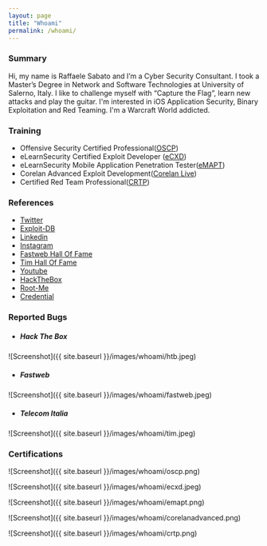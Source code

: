 ```yaml
---
layout: page
title: "Whoami"
permalink: /whoami/
---
```


### Summary

Hi, my name is Raffaele Sabato and I’m a Cyber Security Consultant.
I took a Master’s Degree in Network and Software Technologies at University of Salerno, Italy.
I like to challenge myself with “Capture the Flag”, learn new attacks and play the guitar. I'm interested in iOS Application Security, Binary Exploitation and Red Teaming. I'm a Warcraft World addicted.

### Training

* Offensive Security Certified Professional([OSCP](https://www.offensive-security.com/pwk-oscp))
* eLearnSecurity Certified Exploit Developer ([eCXD](https://www.elearnsecurity.com/certification/ecxd/))
* eLearnSecurity Mobile Application Penetration Tester([eMAPT](https://www.elearnsecurity.com/certification/emapt/))
* Corelan Advanced Exploit Development([Corelan Live](https://www.corelan-training.com/index.php/training/advanced/))
* Certified Red Team Professional([CRTP](https://www.pentesteracademy.com/activedirectorylab))


### References

* [Twitter](https://twitter.com/syrion89)
* [Exploit-DB](https://www.exploit-db.com/?author=9265)
* [Linkedin](https://www.linkedin.com/in/raffaelesabato/)
* [Instagram](https://www.instagram.com/syrion89) 
* [Fastweb Hall Of Fame](https://www.fastweb.it/corporate/responsible-disclosure/)
* [Tim Hall Of Fame](https://www.telecomitalia.com/tit/it/footer/responsible-disclosure.html)
* [Youtube](https://www.youtube.com/channel/UCkMOZEduLP73TSOpWOGkWDw)
* [HackTheBox](https://www.hackthebox.eu/profile/3353)
* [Root-Me](https://www.root-me.org/Syrion-60972?lang=en)
* [Credential](https://www.credential.net/profile/raffaelesabato88)

### Reported Bugs

* ##### **Hack The Box**
![Screenshot]({{ site.baseurl }}/images/whoami/htb.jpeg)

* ##### **Fastweb**
![Screenshot]({{ site.baseurl }}/images/whoami/fastweb.jpeg)

* ##### **Telecom Italia**
![Screenshot]({{ site.baseurl }}/images/whoami/tim.jpeg)

### Certifications

![Screenshot]({{ site.baseurl }}/images/whoami/oscp.png)

![Screenshot]({{ site.baseurl }}/images/whoami/ecxd.jpeg)

![Screenshot]({{ site.baseurl }}/images/whoami/emapt.png)

![Screenshot]({{ site.baseurl }}/images/whoami/corelanadvanced.png)

![Screenshot]({{ site.baseurl }}/images/whoami/crtp.png)